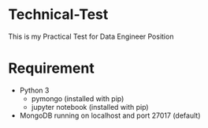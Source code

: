# Technical-Test

This is my Practical Test for Data Engineer Position

# Requirement
- Python 3
  - pymongo (installed with pip)
  - jupyter notebook (installed with pip)
- MongoDB running on localhost and port 27017 (default)
